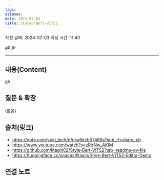 ```yaml
---
tags: 
aliases: 
date: 2024-07-03
title: Styled-Bert-VITS2
---
```

작성 날짜: 2024-07-03
작성 시간: 11:40

#미완

----
## 내용(Content)

gh

## 질문 & 확장

(없음)

## 출처(링크)

- https://note.com/yuki_tech/n/nca6ecb57469a?sub_rt=share_pb
- https://www.youtube.com/watch?v=zRirNw_AKIM
- https://github.com/litagin02/Style-Bert-VITS2?tab=readme-ov-file
- https://huggingface.co/spaces/litagin/Style-Bert-VITS2-Editor-Demo
## 연결 노트










